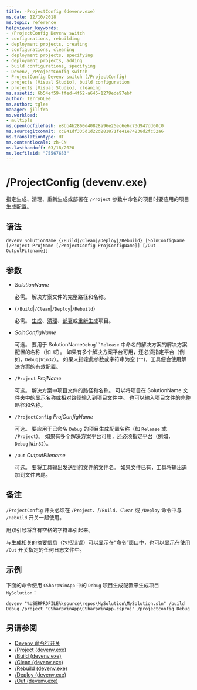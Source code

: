 ```yaml
---
title: -ProjectConfig (devenv.exe)
ms.date: 12/10/2018
ms.topic: reference
helpviewer_keywords:
- /ProjectConfig Devenv switch
- configurations, rebuilding
- deployment projects, creating
- configurations, cleaning
- deployment projects, specifying
- deployment projects, adding
- build configurations, specifying
- Devenv, /ProjectConfig switch
- ProjectConfig Devenv switch (/ProjectConfig)
- projects [Visual Studio], build configuration
- projects [Visual Studio], cleaning
ms.assetid: 6b54ef59-ffed-4f62-a645-1279ede97ebf
author: TerryGLee
ms.author: tglee
manager: jillfra
ms.workload:
- multiple
ms.openlocfilehash: e8bb4b2860d40828a96e25ec6e6c73d947dd60c0
ms.sourcegitcommit: cc841df335d1d22d281871fe41e74238d2fc52a6
ms.translationtype: HT
ms.contentlocale: zh-CN
ms.lasthandoff: 03/18/2020
ms.locfileid: "75567653"
---
```

# <a name="projectconfig-devenvexe"></a>/ProjectConfig (devenv.exe)

指定生成、清理、重新生成或部署在 `/Project` 参数中命名的项目时要应用的项目生成配置。

## <a name="syntax"></a>语法

```shell
devenv SolutionName {/Build|/Clean|/Deploy|/Rebuild} [SolnConfigName [/Project ProjName [/ProjectConfig ProjConfigName]] [/Out OutputFilename]]
```

## <a name="arguments"></a>参数

- *SolutionName*

  必需。 解决方案文件的完整路径和名称。

- {`/Build`|`/Clean`|`/Deploy`|`/Rebuild`}

  必需。 [生成](build-devenv-exe.md)、[清理](clean-devenv-exe.md)、[部署](deploy-devenv-exe.md)或[重新生成](rebuild-devenv-exe.md)项目。

- *SolnConfigName*

  可选。 要用于 SolutionName`Debug``Release` 中命名的解决方案的解决方案配置的名称（如 *或*）。 如果有多个解决方案平台可用，还必须指定平台（例如，`Debug|Win32`）。 如果未指定此参数或字符串为空 (`""`)，工具便会使用解决方案的有效配置。

- `/Project` *ProjName*

  可选。 解决方案中项目文件的路径和名称。 可以将项目在 SolutionName  文件夹中的显示名称或相对路径输入到项目文件中。 也可以输入项目文件的完整路径和名称。

- `/ProjectConfig` *ProjConfigName*

  可选。 要应用于已命名 `Debug` 的项目生成配置名称（如 `Release` 或 `/Project`）。 如果有多个解决方案平台可用，还必须指定平台（例如，`Debug|Win32`）。

- `/Out` *OutputFilename*

  可选。 要将工具输出发送到的文件的文件名。 如果文件已有，工具将输出追加到文件末尾。

## <a name="remarks"></a>备注

`/ProjectConfig` 开关必须在 `/Project`、/`/Build`、`Clean` 或 `/Deploy` 命令中与 `/Rebuild` 开关一起使用。

用双引号将含有空格的字符串引起来。

与生成相关的摘要信息（包括错误）可以显示在“命令”窗口中，也可以显示在使用 `/Out` 开关指定的任何日志文件中。

## <a name="example"></a>示例

下面的命令使用 `CSharpWinApp` 中的 `Debug` 项目生成配置来生成项目 `MySolution`：

```shell
devenv "%USERPROFILE%\source\repos\MySolution\MySolution.sln" /build Debug /project "CSharpWinApp\CSharpWinApp.csproj" /projectconfig Debug
```

## <a name="see-also"></a>另请参阅

- [Devenv 命令行开关](../../ide/reference/devenv-command-line-switches.md)
- [/Project (devenv.exe)](../../ide/reference/project-devenv-exe.md)
- [/Build (devenv.exe)](../../ide/reference/build-devenv-exe.md)
- [/Clean (devenv.exe)](../../ide/reference/clean-devenv-exe.md)
- [/Rebuild (devenv.exe)](../../ide/reference/rebuild-devenv-exe.md)
- [/Deploy (devenv.exe)](../../ide/reference/deploy-devenv-exe.md)
- [/Out (devenv.exe)](../../ide/reference/out-devenv-exe.md)

